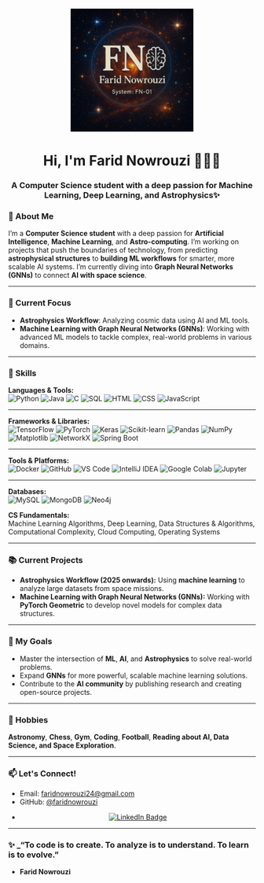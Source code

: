 <p align="center">
  <img src="https://github.com/Farid-Nowrouzi/Farid-Nowrouzi/blob/main/Cosmic_FN_logo.png.jpg" width="250"/>
</p>
<h1 align="center">Hi, I'm Farid Nowrouzi 👨‍💻✨</h1>
<h3 align="center">A Computer Science student with a deep passion for Machine Learning, Deep Learning, and Astrophysics✨</h3>

### 🌌 About Me
I’m a **Computer Science student** with a deep passion for **Artificial Intelligence**, **Machine Learning**, and **Astro-computing**. I’m working on projects that push the boundaries of technology, from predicting **astrophysical structures** to **building ML workflows** for smarter, more scalable AI systems. I’m currently diving into **Graph Neural Networks (GNNs)** to connect **AI with space science**.

---

### 🔭 Current Focus
- **Astrophysics Workflow**: Analyzing cosmic data using AI and ML tools.  
- **Machine Learning with Graph Neural Networks (GNNs)**: Working with advanced ML models to tackle complex, real-world problems in various domains.

---

### 🧠 Skills

**Languages & Tools:**  
![Python](https://img.shields.io/badge/-Python-3776AB?style=flat&logo=python&logoColor=white)
![Java](https://img.shields.io/badge/-Java-007396?style=flat&logo=java&logoColor=white)
![C](https://img.shields.io/badge/-C-00599C?style=flat&logo=c&logoColor=white)
![SQL](https://img.shields.io/badge/-SQL-003B57?style=flat&logo=mysql&logoColor=white)
![HTML](https://img.shields.io/badge/-HTML5-E34F26?style=flat&logo=html5&logoColor=white)
![CSS](https://img.shields.io/badge/-CSS3-1572B6?style=flat&logo=css3&logoColor=white)
![JavaScript](https://img.shields.io/badge/-JavaScript-F7DF1E?style=flat&logo=javascript&logoColor=black)

---

**Frameworks & Libraries:**  
![TensorFlow](https://img.shields.io/badge/-TensorFlow-FF6F00?style=flat&logo=tensorflow&logoColor=white)
![PyTorch](https://img.shields.io/badge/-PyTorch-EE4C2C?style=flat&logo=pytorch&logoColor=white)
![Keras](https://img.shields.io/badge/-Keras-D00000?style=flat&logo=keras&logoColor=white)
![Scikit-learn](https://img.shields.io/badge/-Scikit--learn-F7931E?style=flat&logo=scikit-learn&logoColor=white)
![Pandas](https://img.shields.io/badge/-Pandas-150458?style=flat&logo=pandas&logoColor=white)
![NumPy](https://img.shields.io/badge/-NumPy-013243?style=flat&logo=numpy&logoColor=white)
![Matplotlib](https://img.shields.io/badge/-Matplotlib-11557C?style=flat&logo=matplotlib&logoColor=white)
![NetworkX](https://img.shields.io/badge/-NetworkX-111111?style=flat&logo=python&logoColor=white)
![Spring Boot](https://img.shields.io/badge/-Spring%20Boot-6DB33F?style=flat&logo=spring-boot&logoColor=white)

---

**Tools & Platforms:**  
![Docker](https://img.shields.io/badge/-Docker-2496ED?style=flat&logo=docker&logoColor=white)
![GitHub](https://img.shields.io/badge/-GitHub-181717?style=flat&logo=github&logoColor=white)
![VS Code](https://img.shields.io/badge/-VSCode-007ACC?style=flat&logo=visual-studio-code&logoColor=white)
![IntelliJ IDEA](https://img.shields.io/badge/-IntelliJ%20IDEA-000000?style=flat&logo=intellij-idea&logoColor=white)
![Google Colab](https://img.shields.io/badge/-Google%20Colab-F9AB00?style=flat&logo=googlecolab&logoColor=black)
![Jupyter](https://img.shields.io/badge/-Jupyter-F37626?style=flat&logo=jupyter&logoColor=white)

---

**Databases:**  
![MySQL](https://img.shields.io/badge/-MySQL-4479A1?style=flat&logo=mysql&logoColor=white)
![MongoDB](https://img.shields.io/badge/-MongoDB-47A248?style=flat&logo=mongodb&logoColor=white)
![Neo4j](https://img.shields.io/badge/-Neo4j-008CC1?style=flat&logo=neo4j&logoColor=white)


**CS Fundamentals:**  
Machine Learning Algorithms, Deep Learning, Data Structures & Algorithms, Computational Complexity, Cloud Computing, Operating Systems

---

### 📚 Current Projects
- **Astrophysics Workflow (2025 onwards):** Using **machine learning** to analyze large datasets from space missions.
- **Machine Learning with Graph Neural Networks (GNNs):** Working with **PyTorch Geometric** to develop novel models for complex data structures.

---

### 🚀 My Goals
- Master the intersection of **ML**, **AI**, and **Astrophysics** to solve real-world problems.
- Expand **GNNs** for more powerful, scalable machine learning solutions.
- Contribute to the **AI community** by publishing research and creating open-source projects.

---

### 🌌 Hobbies
**Astronomy**, **Chess**, **Gym**, **Coding**, **Football**, **Reading about AI, Data Science, and Space Exploration**.

---

### 📫 Let's Connect!
- Email: [faridnowrouzi24@gmail.com](mailto:faridnowrouzi24@gmail.com)
- GitHub: [@faridnowrouzi](https://github.com/farid-nowrouzi)
- <p align="center">
  <a href="https://www.linkedin.com/in/farid-nowrouzi-a4abb931b" target="_blank">
    <img src="https://img.shields.io/badge/LinkedIn-Farid%20Nowrouzi-blue?style=for-the-badge&logo=linkedin" alt="LinkedIn Badge"/>
  </a>
</p>

---

### ✨ _“To code is to create. To analyze is to understand. To learn is to evolve.”
- **Farid Nowrouzi**
